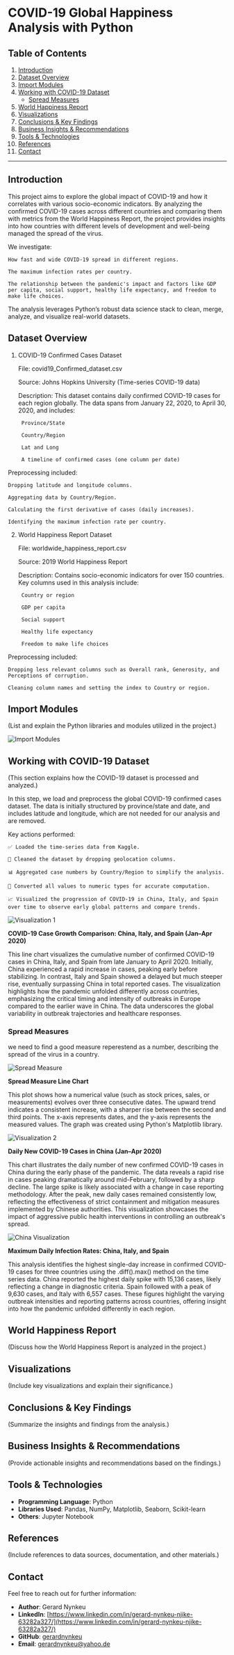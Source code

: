 # COVID-19 Global Happiness Analysis with Python

## Table of Contents
1. [Introduction](#introduction)
2. [Dataset Overview](#dataset-overview)
3. [Import Modules](#import-modules)
4. [Working with COVID-19 Dataset](#working-with-covid-19-dataset)
   - [Spread Measures](#spread-measures)
5. [World Happiness Report](#world-happiness-report)
6. [Visualizations](#visualizations)
7. [Conclusions & Key Findings](#conclusions--key-findings)
8. [Business Insights & Recommendations](#business-insights--recommendations)
9. [Tools & Technologies](#tools--technologies)
10. [References](#references)
11. [Contact](#contact)

---

## Introduction

This project aims to explore the global impact of COVID-19 and how it correlates with various socio-economic indicators. By analyzing the confirmed COVID-19 cases across different countries and comparing them with metrics from the World Happiness Report, the project provides insights into how countries with different levels of development and well-being managed the spread of the virus.

We investigate:

    How fast and wide COVID-19 spread in different regions.

    The maximum infection rates per country.

    The relationship between the pandemic's impact and factors like GDP per capita, social support, healthy life expectancy, and freedom to make life choices.

The analysis leverages Python’s robust data science stack to clean, merge, analyze, and visualize real-world datasets.

## Dataset Overview

1. COVID-19 Confirmed Cases Dataset

    File: covid19_Confirmed_dataset.csv

    Source: Johns Hopkins University (Time-series COVID-19 data)

    Description: This dataset contains daily confirmed COVID-19 cases for each region globally. The data spans from January 22, 2020, to April 30, 2020, and includes:

        Province/State

        Country/Region

        Lat and Long

        A timeline of confirmed cases (one column per date)

Preprocessing included:

    Dropping latitude and longitude columns.

    Aggregating data by Country/Region.

    Calculating the first derivative of cases (daily increases).

    Identifying the maximum infection rate per country.

2. World Happiness Report Dataset

    File: worldwide_happiness_report.csv

    Source: 2019 World Happiness Report

    Description: Contains socio-economic indicators for over 150 countries. Key columns used in this analysis include:

        Country or region

        GDP per capita

        Social support

        Healthy life expectancy

        Freedom to make life choices

Preprocessing included:

    Dropping less relevant columns such as Overall rank, Generosity, and Perceptions of corruption.

    Cleaning column names and setting the index to Country or region.



## Import Modules

(List and explain the Python libraries and modules utilized in the project.) 


![Import Modules](https://github.com/gerardnynkeu/Portfolio-Data-Analytics/blob/main/COVID-19-Global-Happiness-Analysis-with-Python/import%20module.png?raw=true)

## Working with COVID-19 Dataset
(This section explains how the COVID-19 dataset is processed and analyzed.) 


In this step, we load and preprocess the global COVID-19 confirmed cases dataset. The data is initially structured by province/state and date, and includes latitude and longitude, which are not needed for our analysis and are removed.

Key actions performed:

    ✅ Loaded the time-series data from Kaggle.

    🧹 Cleaned the dataset by dropping geolocation columns.

    📊 Aggregated case numbers by Country/Region to simplify the analysis.

    🔢 Converted all values to numeric types for accurate computation.

    📈 Visualized the progression of COVID-19 in China, Italy, and Spain over time to observe early global patterns and compare trends. 


![Visualization 1](https://github.com/gerardnynkeu/Portfolio-Data-Analytics/blob/main/COVID-19-Global-Happiness-Analysis-with-Python/viz1.png?raw=true) 


**COVID-19 Case Growth Comparison: China, Italy, and Spain (Jan–Apr 2020)**

This line chart visualizes the cumulative number of confirmed COVID-19 cases in China, Italy, and Spain from late January to April 2020. Initially, China experienced a rapid increase in cases, peaking early before stabilizing. In contrast, Italy and Spain showed a delayed but much steeper rise, eventually surpassing China in total reported cases. The visualization highlights how the pandemic unfolded differently across countries, emphasizing the critical timing and intensity of outbreaks in Europe compared to the earlier wave in China. The data underscores the global variability in outbreak trajectories and healthcare responses.


### Spread Measures

we need to find a good measure reperestend as a number, describing the spread of the virus in a country. 

![Spread Measure](https://github.com/gerardnynkeu/Portfolio-Data-Analytics/blob/main/COVID-19-Global-Happiness-Analysis-with-Python/spread%20measure.png?raw=true) 

**Spread Measure Line Chart**

This plot shows how a numerical value (such as stock prices, sales, or measurements) evolves over three consecutive dates. The upward trend indicates a consistent increase, with a sharper rise between the second and third points. The x-axis represents dates, and the y-axis represents the measured values. The graph was created using Python's Matplotlib library.


![Visualization 2](https://github.com/gerardnynkeu/Portfolio-Data-Analytics/blob/main/COVID-19-Global-Happiness-Analysis-with-Python/viz2.png?raw=true) 


**Daily New COVID-19 Cases in China (Jan–Apr 2020)**

This chart illustrates the daily number of new confirmed COVID-19 cases in China during the early phase of the pandemic. The data reveals a rapid rise in cases peaking dramatically around mid-February, followed by a sharp decline. The large spike is likely associated with a change in case reporting methodology. After the peak, new daily cases remained consistently low, reflecting the effectiveness of strict containment and mitigation measures implemented by Chinese authorities. This visualization showcases the impact of aggressive public health interventions in controlling an outbreak's spread.


![China Visualization](https://github.com/gerardnynkeu/Portfolio-Data-Analytics/blob/main/COVID-19-Global-Happiness-Analysis-with-Python/china.png?raw=true) 


**Maximum Daily Infection Rates: China, Italy, and Spain**

This analysis identifies the highest single-day increase in confirmed COVID-19 cases for three countries using the .diff().max() method on the time series data. China reported the highest daily spike with 15,136 cases, likely reflecting a change in diagnostic criteria. Spain followed with a peak of 9,630 cases, and Italy with 6,557 cases. These figures highlight the varying outbreak intensities and reporting patterns across countries, offering insight into how the pandemic unfolded differently in each region.



## World Happiness Report
(Discuss how the World Happiness Report is analyzed in the project.)

## Visualizations
(Include key visualizations and explain their significance.)

## Conclusions & Key Findings
(Summarize the insights and findings from the analysis.)

## Business Insights & Recommendations
(Provide actionable insights and recommendations based on the findings.)

## Tools & Technologies
- **Programming Language**: Python
- **Libraries Used**: Pandas, NumPy, Matplotlib, Seaborn, Scikit-learn
- **Others**: Jupyter Notebook

## References
(Include references to data sources, documentation, and other materials.)

## Contact
Feel free to reach out for further information:

- **Author**: Gerard Nynkeu  
- **LinkedIn**: [https://www.linkedin.com/in/gerard-nynkeu-njike-63282a327/](https://www.linkedin.com/in/gerard-nynkeu-njike-63282a327/)  
- **GitHub**: [gerardnynkeu](https://github.com/gerardnynkeu)  
- **Email**: [gerardnynkeu@yahoo.de](mailto:gerardnynkeu@yahoo.de)
